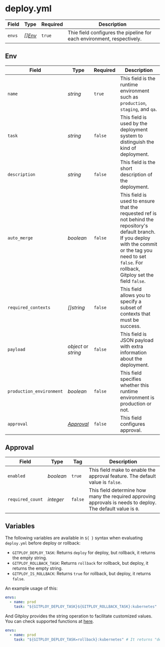 # deploy.yml


Field                    |Type                     |Required  |Description
---                      |----                     |---       |---
`envs`                   |*[][Env](#env)*          |`true`    |Thie field configures the pipeline for each environment, respectively.

## Env


Field                    |Type                     |Required  |Description
---                      |----                     |---       |---
`name`                   |*string*                 |`true`    |This field is the runtime environment such as `production`, `staging`, and `qa`. 
`task`                   |*string*                 |`false`   |This field is used by the deployment system to distinguish the kind of deployment. 
`description`            |*string*                 |`false`   |This field is the short description of the deployment. 
`auto_merge`             |*boolean*                |`false`   |This field is used to ensure that the requested ref is not behind the repository's default branch. If you deploy with the commit or the tag you need to set `false`. For rollback, Gitploy set the field `false`.
`required_contexts`      |*[]string*               |`false`   |This field allows you to specify a subset of contexts that must be success. 
`payload`                |*object* or *string*     |`false`   |This field is JSON payload with extra information about the deployment. 
`production_environment` |*boolean*                |`false`   |This field specifies whether this runtime environment is production or not.
`approval`               |*[Approval](#approval)*  |`false`   |This field configures approval.

## Approval

Field            |Type      |Tag     |Description
---              |---       |---     |---
`enabled`        |*boolean* |`true`  |This field make to enable the approval feature. The default value is `false`.
`required_count` |*integer* |`false` |This field determine how many the required approving approvals is needs to deploy. The default value is `0`.

## Variables

The following variables are available in `${ }` syntax when evaluating `deploy.yml` before deploy or rollback:

* `GITPLOY_DEPLOY_TASK`: Returns `deploy` for deploy, but rollback, it returns the empty string.
* `GITPLOY_ROLLBACK_TASK`: Returns `rollback` for rollback, but deploy, it returns the empty string.
* `GITPLOY_IS_ROLLBACK`: Returns `true` for rollback, but deploy, it returns `false`.

An example usage of this:

```yaml
envs:
  - name: prod
    task: "${GITPLOY_DEPLOY_TASK}${GITPLOY_ROLLBACK_TASK}:kubernetes"  # It returns "deploy:kubernetes" or "rollback:kubernetes"
```

And Gitploy provides the string operation to facilitate customized values. You can check supported functions at [here](https://github.com/drone/envsubst).

```yaml
envs:
  - name: prod
    task: "${GITPLOY_DEPLOY_TASK=rollback}:kubernetes" # It returns "deploy:kubernetes" or "rollback:kubernetes"
```
